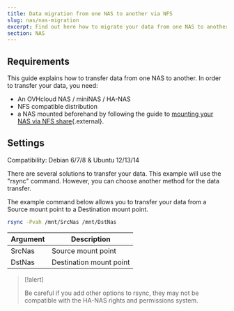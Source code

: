 ```yaml
---
title: Data migration from one NAS to another via NFS
slug: nas/nas-migration
excerpt: Find out here how to migrate your data from one NAS to another via NFS.
section: NAS
---
```



## Requirements

This guide explains how to transfer data from one NAS to another. In order to transfer your data, you need:

- An OVHcloud NAS / miniNAS / HA-NAS
- NFS compatible distribution
- a NAS mounted beforehand by following the guide to [mounting your NAS via NFS share](https://docs.ovh.com/asia/en/storage/nas-nfs/){.external}.


## Settings

Compatibility: Debian 6/7/8 & Ubuntu 12/13/14


There are several solutions to transfer your data. This example will use the "rsync" command. However, you can choose another method for the data transfer.

The example command below allows you to transfer your data from a Source mount point to a Destination mount point.

```sh
rsync -Pvah /mnt/SrcNas /mnt/DstNas
```

|Argument|Description|
|---|---|
|SrcNas|Source mount point|
|DstNas|Destination mount point|

> [!alert]
>
> Be careful if you add other options to rsync, they may not be compatible with the HA-NAS rights and permissions system.
>

